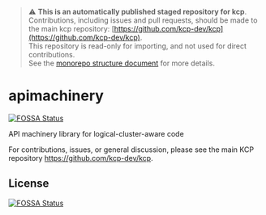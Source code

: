 > ⚠️ **This is an automatically published staged repository for kcp**.   
> Contributions, including issues and pull requests, should be made to the main kcp repository: [https://github.com/kcp-dev/kcp](https://github.com/kcp-dev/kcp).  
> This repository is read-only for importing, and not used for direct contributions.  
> See the [monorepo structure document](https://docs.kcp.io/kcp/main/contributing/monorepo/) for more details.

# apimachinery
[![FOSSA Status](https://app.fossa.com/api/projects/git%2Bgithub.com%2Fkcp-dev%2Fapimachinery.svg?type=shield)](https://app.fossa.com/projects/git%2Bgithub.com%2Fkcp-dev%2Fapimachinery?ref=badge_shield)


API machinery library for logical-cluster-aware code

For contributions, issues, or general discussion, please see the main KCP repository https://github.com/kcp-dev/kcp.


## License
[![FOSSA Status](https://app.fossa.com/api/projects/git%2Bgithub.com%2Fkcp-dev%2Fapimachinery.svg?type=large)](https://app.fossa.com/projects/git%2Bgithub.com%2Fkcp-dev%2Fapimachinery?ref=badge_large)